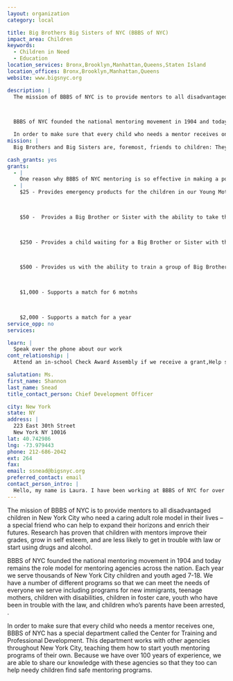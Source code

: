 ```yaml
---
layout: organization
category: local

title: Big Brothers Big Sisters of NYC (BBBS of NYC)
impact_area: Children
keywords: 
  - Children in Need
  - Education
location_services: Bronx,Brooklyn,Manhattan,Queens,Staten Island
location_offices: Bronx,Brooklyn,Manhattan,Queens
website: www.bigsnyc.org

description: |
  The mission of BBBS of NYC is to provide mentors to all disadvantaged children in New York City who need a caring adult role model in their lives – a special friend who can help to expand their horizons and enrich their futures. Research has proven that children with mentors improve their grades, grow in self esteem, and are less likely to get in trouble with law or start using drugs and alcohol.

  

  BBBS of NYC founded the national mentoring movement in 1904 and today remains the role model for mentoring agencies across the nation. Each year we serve thousands of New York City children and youth aged 7-18. We have a number of different programs so that we can meet the needs of everyone we serve including programs for new immigrants, teenage mothers, children with disabilities, children in foster care, youth who have been in trouble with the law, and children who’s parents have been arrested, . 

  In order to make sure that every child who needs a mentor receives one, BBBS of NYC has a special department called the Center for Training and Professional Development. This department works with other agencies throughout New York City, teaching them how to start youth mentoring programs of their own. Because we have over 100 years of experience, we are able to share our knowledge with these agencies so that they too can help needy children find safe mentoring programs. 
mission: |
  Big Brothers and Big Sisters are, foremost, friends to children: They share everyday activities, expand horizons, and experience the joy in even the simplest events. Within those little moments lies the big magic that a Big Brother or Big Sister brings to the life of a young person.

cash_grants: yes
grants: 
  - |
    One reason why BBBS of NYC mentoring is so effective in making a positive difference in the lives of young people is that we closely supervise each mentoring match. We have many different mentoring programs for different groups of young people, and in every one, our staff of professional social workers does a lot of work behind the scenes to screen volunteers, find the right big brother or sister (called a “Big”) for each little brother or sister (called a “Little”) and support them to make every mentoring match a success. A Penny Harvest donation would provide the funding towards one Big and one Little to be matched for one year.
  - |
    $25 - Provides emergency products for the children in our Young Mothers Program

    

    $50 -  Provides a Big Brother or Sister with the ability to take their little to a new and fun experience

    

    $250 - Provides a child waiting for a Big Brother or Sister with the ability to participate in our events and activities.

    

    $500 - Provides us with the ability to train a group of Big Brothers and Sisters on how to be the best mentor possible.

    

    $1,000 - Supports a match for 6 motnhs

    

    $2,000 - Supports a match for a year
service_opp: no
services: 

learn: |
  Speak over the phone about our work
cont_relationship: |
  Attend an in-school Check Award Assembly if we receive a grant,Help students tell local newspapers and media about their grant and/or project with us

salutation: Ms.
first_name: Shannon
last_name: Snead
title_contact_person: Chief Development Officer

city: New York
state: NY
address: |
  223 East 30th Street  
  New York NY 10016
lat: 40.742986
lng: -73.979443
phone: 212-686-2042
ext: 264
fax: 
email: ssnead@bigsnyc.org
preferred_contact: email
contact_person_intro: |
  Hello, my name is Laura. I have been working at BBBS of NYC for over a year. I  worked with Common Cents schools last year and am excited to do so again! For more information about BBBS of NYC, please take a look at our website at www.bigsnyc.org. Also, please feel free to email me if you have any questions at LTrzasko@bigsnyc.org.
---
```

The mission of BBBS of NYC is to provide mentors to all disadvantaged children in New York City who need a caring adult role model in their lives – a special friend who can help to expand their horizons and enrich their futures. Research has proven that children with mentors improve their grades, grow in self esteem, and are less likely to get in trouble with law or start using drugs and alcohol.



BBBS of NYC founded the national mentoring movement in 1904 and today remains the role model for mentoring agencies across the nation. Each year we serve thousands of New York City children and youth aged 7-18. We have a number of different programs so that we can meet the needs of everyone we serve including programs for new immigrants, teenage mothers, children with disabilities, children in foster care, youth who have been in trouble with the law, and children who’s parents have been arrested, . 

In order to make sure that every child who needs a mentor receives one, BBBS of NYC has a special department called the Center for Training and Professional Development. This department works with other agencies throughout New York City, teaching them how to start youth mentoring programs of their own. Because we have over 100 years of experience, we are able to share our knowledge with these agencies so that they too can help needy children find safe mentoring programs. 